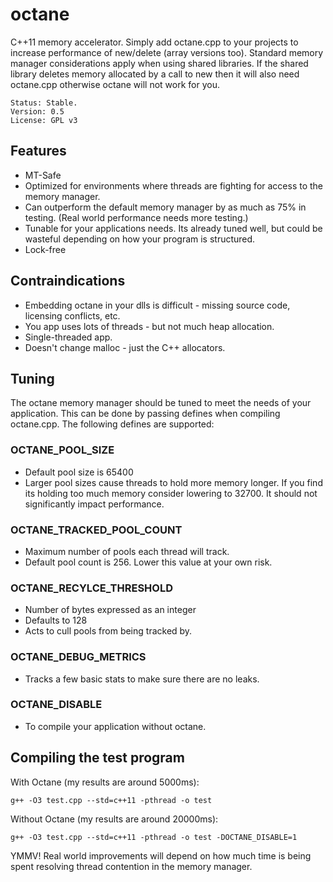# octane

C++11 memory accelerator. Simply add octane.cpp to your projects to increase performance of new/delete (array versions too). Standard memory manager considerations apply when using shared libraries. If the shared library deletes memory allocated by a call to new then it will also need octane.cpp otherwise octane will not work for you.

	Status: Stable.
	Version: 0.5
	License: GPL v3

## Features

* MT-Safe
* Optimized for environments where threads are fighting for access to the memory manager.
* Can outperform the default memory manager by as much as 75% in testing. (Real world performance needs more testing.)
* Tunable for your applications needs. Its already tuned well, but could be wasteful depending on how your program is structured.
* Lock-free

## Contraindications

* Embedding octane in your dlls is difficult - missing source code, licensing conflicts, etc.
* You app uses lots of threads - but not much heap allocation.
* Single-threaded app.
* Doesn't change malloc - just the C++ allocators.

## Tuning

The octane memory manager should be tuned to meet the needs of your application. This can be done by passing defines when compiling octane.cpp. The following defines are supported:

### OCTANE_POOL_SIZE

* Default pool size is 65400
* Larger pool sizes cause threads to hold more memory longer. If you find its holding too much memory consider lowering to 32700. It should not significantly impact performance. 
	
### OCTANE_TRACKED_POOL_COUNT

* Maximum number of pools each thread will track.
* Default pool count is 256. Lower this value at your own risk. 

### OCTANE_RECYLCE_THRESHOLD
 
* Number of bytes expressed as an integer
* Defaults to 128
* Acts to cull pools from being tracked by.

### OCTANE_DEBUG_METRICS
	
* Tracks a few basic stats to make sure there are no leaks.
	
### OCTANE_DISABLE
	
* To compile your application without octane.
	
## Compiling the test program

With Octane (my results are around 5000ms):

	g++ -O3 test.cpp --std=c++11 -pthread -o test
	

Without Octane (my results are around 20000ms):

	g++ -O3 test.cpp --std=c++11 -pthread -o test -DOCTANE_DISABLE=1

YMMV! Real world improvements will depend on how much time is being spent resolving thread contention in the memory manager.
